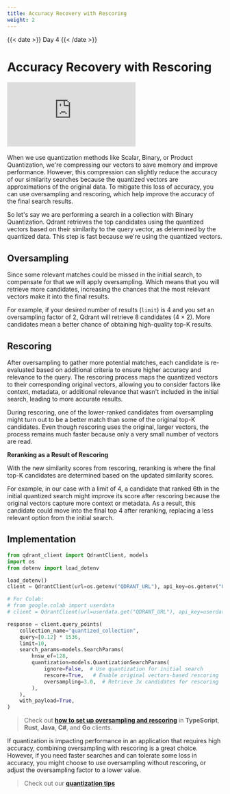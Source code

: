 ```yaml
---
title: Accuracy Recovery with Rescoring
weight: 2
---
```


{{< date >}} Day 4 {{< /date >}}

# Accuracy Recovery with Rescoring

<div class="video">
<iframe 
  src="https://www.youtube.com/embed/ksw3Ok-XXqo"
  frameborder="0"
  allow="accelerometer; autoplay; clipboard-write; encrypted-media; gyroscope; picture-in-picture; web-share"
  referrerpolicy="strict-origin-when-cross-origin"
  allowfullscreen>
</iframe>
</div>

<br/>
When we use quantization methods like Scalar, Binary, or Product Quantization, we're compressing our vectors to save memory and improve performance. However, this compression can slightly reduce the accuracy of our similarity searches because the quantized vectors are approximations of the original data. To mitigate this loss of accuracy, you can use oversampling and rescoring, which help improve the accuracy of the final search results.

So let's say we are performing a search in a collection with Binary Quantization. Qdrant retrieves the top candidates using the quantized vectors based on their similarity to the query vector, as determined by the quantized data. This step is fast because we're using the quantized vectors.

## Oversampling

Since some relevant matches could be missed in the initial search, to compensate for that we will apply oversampling. Which means that you will retrieve more candidates, increasing the chances that the most relevant vectors make it into the final results.

For example, if your desired number of results (`limit`) is 4 and you set an oversampling factor of 2, Qdrant will retrieve 8 candidates (4 × 2). More candidates mean a better chance of obtaining high-quality top-K results.

## Rescoring

After oversampling to gather more potential matches, each candidate is re-evaluated based on additional criteria to ensure higher accuracy and relevance to the query. The rescoring process maps the quantized vectors to their corresponding original vectors, allowing you to consider factors like context, metadata, or additional relevance that wasn't included in the initial search, leading to more accurate results.

During rescoring, one of the lower-ranked candidates from oversampling might turn out to be a better match than some of the original top-K candidates. Even though rescoring uses the original, larger vectors, the process remains much faster because only a very small number of vectors are read.

**Reranking as a Result of Rescoring**

With the new similarity scores from rescoring, reranking is where the final top-K candidates are determined based on the updated similarity scores.

For example, in our case with a limit of 4, a candidate that ranked 6th in the initial quantized search might improve its score after rescoring because the original vectors capture more context or metadata. As a result, this candidate could move into the final top 4 after reranking, replacing a less relevant option from the initial search.

## Implementation

```python
from qdrant_client import QdrantClient, models
import os
from dotenv import load_dotenv

load_dotenv()
client = QdrantClient(url=os.getenv("QDRANT_URL"), api_key=os.getenv("QDRANT_API_KEY"))

# For Colab:
# from google.colab import userdata
# client = QdrantClient(url=userdata.get("QDRANT_URL"), api_key=userdata.get("QDRANT_API_KEY"))

response = client.query_points(
    collection_name="quantized_collection",
    query=[0.12] * 1536,
    limit=10,
    search_params=models.SearchParams(
        hnsw_ef=128,
        quantization=models.QuantizationSearchParams(
            ignore=False,  # Use quantization for initial search
            rescore=True,   # Enable original vectors-based rescoring
            oversampling=3.0,  # Retrieve 3x candidates for rescoring
        ),
    ),
    with_payload=True,
)
```

> Check out **[how to set up oversampling and rescoring](/documentation/guides/quantization/#searching-with-quantization)** in **TypeScript**, **Rust**, **Java**, **C#**, and **Go** clients.

If quantization is impacting performance in an application that requires high accuracy, combining oversampling with rescoring is a great choice. However, if you need faster searches and can tolerate some loss in accuracy, you might choose to use oversampling without rescoring, or adjust the oversampling factor to a lower value. 

> Check out our **[quantization tips](/documentation/guides/quantization/#quantization-tips)**